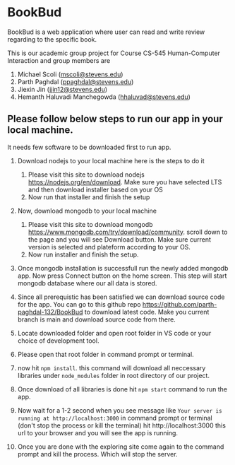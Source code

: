 # BookBud
BookBud is a web application where user can read and write review regarding to the specific book.

This is our academic group project for Course CS-545 Human-Computer Interaction and group members are 
1. Michael Scoli (mscoli@stevens.edu)
2. Parth Paghdal (ppaghdal@stevens.edu)
3. Jiexin Jin (jjin12@stevens.edu)
4. Hemanth Haluvadi Manchegowda (hhaluvad@stevens.edu)

## Please follow below steps to run our app in your local machine.

It needs few software to be downloaded first to run app.

1. Download nodejs to your local machine here is the steps to do it
    
    1. Please visit this site to download nodejs https://nodejs.org/en/download. Make sure you have selected LTS and then download installer based on your OS
    2. Now run that installer and finish the setup

2. Now, download mongodb to your local machine

    1. Please visit this site to download mongodb https://www.mongodb.com/try/download/community. scroll down to the page and you will see Download button. Make sure current version is selected and plateform according to your OS.
    2. Now run installer and finish the setup.

3. Once mongodb installation is successfull run the newly added mongodb app. Now press Connect button on the home screen. This step will start mongodb database where our all data is stored.

4. Since all prerequistic has been satisfied we can download source code for the app. You can go to this github repo https://github.com/parth-paghdal-132/BookBud to download latest code. Make you current branch is main and download source code from there.

5. Locate downloaded folder and open root folder in VS code or your choice of development tool.

6. Please open that root folder in command prompt or terminal.

7. now hit `npm install`. this command will download all neccessary libraries under `node_modules` folder in root directory of our project.

8. Once download of all libraries is done hit `npm start` command to run the app.

9. Now wait for a 1-2 second when you see message like `Your server is running at http://localhost:3000` in command prompt or terminal (don't stop the process or kill the terminal) hit http://localhost:3000 this url to your browser and you will see the app is running.

10. Once you are done with the exploring site come again to the command prompt and kill the process. Which will stop the server.
